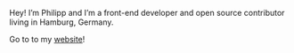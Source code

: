 Hey! I’m Philipp and I’m a front-end developer and open source contributor living in Hamburg, Germany.

Go to to my [website](https://kleinfreund.de)!
